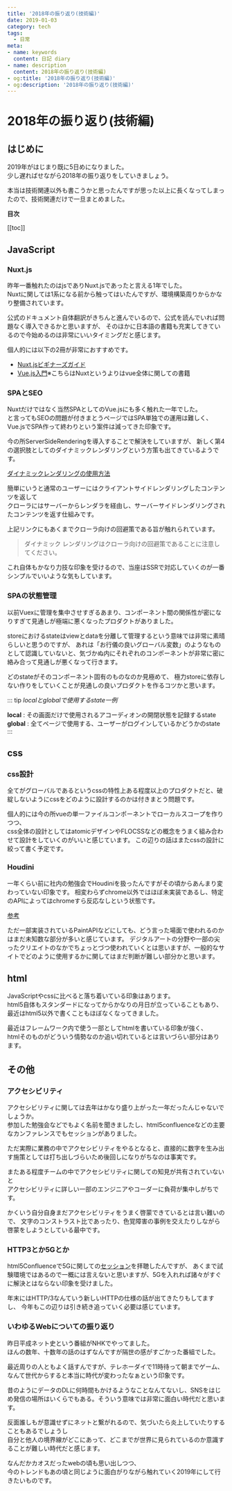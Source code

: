 ```yaml
---
title: '2018年の振り返り(技術編)'
date: 2019-01-03
category: tech
tags:
  - 日常
meta:
- name: keywords
  content: 日記 diary
- name: description
  content: 2018年の振り返り(技術編)
- og:title: '2018年の振り返り(技術編)'
- og:description: '2018年の振り返り(技術編)'
---
```



# 2018年の振り返り(技術編)

## はじめに
2019年がはじまり既に5日めになりました。  
少し遅ればせながら2018年の振り返りをしていきましょう。

本当は技術関連以外も書こうかと思ったんですが思った以上に長くなってしまったので、技術関連だけで一旦まとめました。

**目次**

[[toc]]

## JavaScript
### Nuxt.js
昨年一番触れたのはjsでありNuxt.jsであったと言える1年でした。  
Nuxtに関しては1系になる前から触ってはいたんですが、環境構築周りからかなり整備されています。  

公式のドキュメント自体翻訳がきちんと進んでいるので、公式を読んでいれば問題なく導入できるかと思いますが、
そのほかに日本語の書籍も充実してきているので今始めるのは非常にいいタイミングだと感じます。

個人的には以下の2冊が非常におすすめです。

+ [Nuxt.jsビギナーズガイド](https://www.amazon.co.jp/Nuxt-js%E3%83%93%E3%82%AE%E3%83%8A%E3%83%BC%E3%82%BA%E3%82%AC%E3%82%A4%E3%83%89%E2%80%95Vue-js-%E3%83%99%E3%83%BC%E3%82%B9%E3%81%AE%E3%83%95%E3%83%AC%E3%83%BC%E3%83%A0%E3%83%AF%E3%83%BC%E3%82%AF%E3%81%AB%E3%82%88%E3%82%8B%E3%82%B7%E3%83%B3%E3%82%B0%E3%83%AB%E3%83%9A%E3%83%BC%E3%82%B8%E3%82%A2%E3%83%97%E3%83%AA%E3%82%B1%E3%83%BC%E3%82%B7%E3%83%A7%E3%83%B3%E9%96%8B%E7%99%BA-%E8%8A%B1%E8%B0%B7-%E6%8B%93%E7%A3%A8/dp/4863542569/ref=sr_1_1?ie=UTF8&qid=1546609026&sr=8-1&keywords=Nuxt)
+ [Vue.js入門](https://www.amazon.co.jp/Vue-js%E5%85%A5%E9%96%80-%E5%9F%BA%E7%A4%8E%E3%81%8B%E3%82%89%E5%AE%9F%E8%B7%B5%E3%82%A2%E3%83%97%E3%83%AA%E3%82%B1%E3%83%BC%E3%82%B7%E3%83%A7%E3%83%B3%E9%96%8B%E7%99%BA%E3%81%BE%E3%81%A7-%E5%B7%9D%E5%8F%A3-%E5%92%8C%E4%B9%9F/dp/4297100916/ref=sr_1_3?ie=UTF8&qid=1546609026&sr=8-3&keywords=Nuxt)※こちらはNuxtというよりはvue全体に関しての書籍


### SPAとSEO
Nuxtだけではなく当然SPAとしてのVue.jsにも多く触れた一年でした。  
と言ってもSEOの問題が付きまとうページではSPA単独での運用は難しく、Vue.jsでSPA作って終わりという案件は減ってきた印象です。

今の所ServerSideRenderingを導入することで解決をしていますが、
新しく第4の選択肢としてのダイナミックレンダリングという方策も出てきているようです。

[ダイナミックレンダリングの使用方法](https://developers.google.com/search/docs/guides/dynamic-rendering?hl=ja)

簡単にいうと通常のユーザーにはクライアントサイドレンダリングしたコンテンツを返して  
クローラにはサーバーからレンダラを経由し、サーバーサイドレンダリングされたコンテンツを返す仕組みです。

上記リンクにもあくまでクローラ向けの回避策である旨が触れられています。

>ダイナミック レンダリングはクローラ向けの回避策であることに注意してください。

これ自体もかなり力技な印象を受けるので、当座はSSRで対応していくのが一番シンプルでいいような気もしています。

### SPAの状態管理
以前Vuexに管理を集中させすぎるあまり、コンポーネント間の関係性が密になりすぎて見通しが極端に悪くなったプロダクトがありました。

storeにおけるstateはviewとdataを分離して管理するという意味では非常に素晴らしいと思うのですが、
あれは「お行儀の良いグローバル変数」のようなものとして認識していないと、気づかぬ内にそれぞれのコンポーネントが非常に密に絡み合って見通しが悪くなって行きます。

どのstateがそのコンポーネント固有のものなのか見極めて、
極力storeに依存しない作りをしていくことが見通しの良いプロダクトを作るコツかと思います。

::: tip
*localとglobalで使用するstate一例*

**local** : その画面だけで使用されるアコーディオンの開閉状態を記録するstate  
**global** : 全てページで使用する、ユーザーがログインしているかどうかのstate
:::

## css

### css設計
全てがグローバルであるというcssの特性上ある程度以上のプロダクトだと、破綻しないようにcssをどのように設計するのかは付きまとう問題です。  

個人的には今の所vueの単一ファイルコンポーネントでローカルスコープを作りつつ、  
css全体の設計としてはatomicデザインやFLOCSSなどの概念をうまく組み合わせて設計をしていくのがいいと感じています。
この辺りの話はまたcssの設計に絞って書く予定です。

### Houdini

一年くらい前に社内の勉強会でHoudiniを扱ったんですがその頃からあんまり変わっていない印象です。
相変わらずchrome以外ではほぼ未実装であるし、特定のAPIによってはchromeすら反応なしという状態です。

[参考](https://ishoudinireadyyet.com/)

ただ一部実装されているPaintAPIなどにしても、どう言った場面で使われるのかはまだ未知数な部分が多いと感じています。
デジタルアートの分野や一部の尖ったクリエイトのなかでちょっとづつ使われていくとは思いますが、一般的なサイトでどのように使用するかに関してはまだ判断が難しい部分かと思います。  

## html
JavaScriptやcssに比べると落ち着いている印象はあります。  
html5自体もスタンダードになってからかなりの月日が立っていることもあり、最近はhtml5以外で書くこともほぼなくなってきました。

最近はフレームワーク内で使う一部としてhtmlを書いている印象が強く、  
htmlそのものがどういう情勢なのか追い切れているとは言いづらい部分はあります。


## その他
### アクセシビリティ
アクセシビリティに関しては去年はかなり盛り上がった一年だったんじゃないでしょうか。  
参加した勉強会などでもよく名前を聞きましたし、html5confluenceなどの主要なカンファレンスでもセッションがありました。

ただ実際に業務の中でアクセシビリティをやるとなると、直接的に数字を生み出す施策としては打ち出しづらいため後回しになりがちなのは事実です。  

またある程度チームの中でアクセシビリティに関しての知見が共有されていないと  
アクセシビリティに詳しい一部のエンジニアやコーダーに負荷が集中しがちです。  

かくいう自分自身まだアクセシビリティをうまく啓蒙できているとは言い難いので、
文字のコンストラスト比であったり、色覚障害の事例を交えたりしながら啓蒙をしようとしている最中です。 

### HTTP3とか5Gとか
html5Confluenceで5Gに関しての[セッション](https://www.slideshare.net/dynamis/httpp-and-5g-fixed1)を拝聴したんですが、
あくまで試験環境ではあるので一概には言えないと思いますが、5Gを入れれば諸々がすぐに解決とはならない印象を受けました。

年末にはHTTP/3なんていう新しいHTTPの仕様の話が出てきたりもしてますし、
今年もこの辺りは引き続き追っていく必要は感じています。

### いわゆるWebについての振り返り
昨日平成ネット史という番組がNHKでやってました。  
ほんの数年、十数年の話のはずなんですが隔世の感がすごかった番組でした。

最近周りの人ともよく話すんですが、テレホーダイで11時待って朝までゲーム、
なんて世代からすると本当に時代が変わったなぁという印象です。

昔のようにデータのDLに何時間もかけるようなことなんてないし、SNSをはじめ発信の場所はいくらでもある。そういう意味では非常に面白い時代だと思います。

反面誰しもが意識せずにネットと繋がれるので、気づいたら炎上していたりすることもあるでしょうし  
自分と他人の境界線がどこにあって、どこまでが世界に見られているのか意識することが難しい時代だと感じます。

なんだかカオスだったwebの頃も思い出しつつ、  
今のトレンドもあの頃と同じように面白がりながら触れていく2019年にして行きたいものです。

